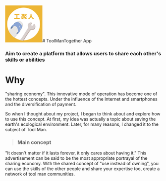 ![image](https://github.com/SpockHsueh/ToolManTogether/blob/master/ToolManTogether/Assets.xcassets/AppIcon.appiconset/Icon-App-60x60%402x.png)# ToolManTogether App
### Aim to create a platform that allows users to share each other's skills or abilities 


# Why
"sharing economy". This innovative mode of operation has become one of the hottest concepts. Under the influence of the Internet and smartphones and the diversification of payment.

So when I thought about my project, I began to think about and explore how to use this concept. At first, my idea was actually a topic about saving the earth's ecological environment. Later, for many reasons, I changed it to the subject of Tool Man.

>### Main concept 
"It doesn't matter if it lasts forever, it only cares about having it." This advertisement can be said to be the most appropriate portrayal of the sharing economy. With the shared concept of "use instead of owning", you can use the skills of the other people and share your expertise too, create a network of tool man communities.

